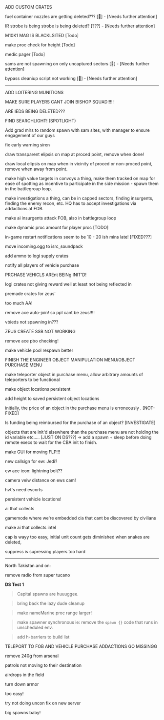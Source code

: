 
ADD CUSTOM CRATES

fuel container nozzles are getting deleted???               [🐛] - [Needs further attention]

IR strobe is being strobe is being deleted?                 [???] - [Needs further attention]

M10K1 MAG IS BLACKLSITED                                    [Todo]

make proc check for height                                  [Todo]

medic pager                                                 [Todo]

sams are not spawning on only uncaptured sectors            [🐛] - [Needs further attention]

bypass cleaniup script not working                          [🐛] - [Needs further attention]

--------------------------------------

ADD LOITERING MUNITIONS

MAKE SURE PLAYERS CANT JOIN BISHOP SQUAD!!!!!

ARE IEDS BEING DELETED???

FIND SEARCHLIGHT! (SPOTLIGHT)

Add grad mlrs to random spawn with sam sites, with manager to ensure engagement of our guys

fix early warning siren

draw transparent elipsis on map at proced point, remove when done!

draw local elipsis on map when in vicinity of proced or non-proced point, remove when away from point.

make high value targets in convoys a thing, make them tracked on map for ease of spotting as incentive to participate in the side mission - spawn them in the battlegroup loop.

make investigations a thing, can be in capped sectors, finding insurgents, finding the enemy recon, etc. HQ has to accept investigations via addactions at FOB.

make ai insurgents attack FOB, also in battlegroup loop

make dynamic proc amount for player proc [TODO]

in-game restart notifications seem to be 10 - 20 ish mins late! [FIXED???]

move incoming.ogg to isrc_soundpack

add ammo to logi supply crates

notify all players of vehicle purchase

PRCHASE VEHICLS AREnt BEINg INIT'D!

logi crates not giving reward well at least not being reflected in 

premade crates for zeus'

too much AA!

remove ace auto-join! so ppl cant be zeus!!!!

vbieds not spawning in???

ZEUS CREATE SSB NOT WORKING

remove ace pbo checking!

make vehicle pool respawn better

FINISH THE ENGINEER OBJECT MANIPULATION MENU/OBJECT PURCHASE MENU

make teleporter object in purchase menu, allow arbitrary amounts of teleporters to be functional

make object locations persistent

add height to saved persistent object locations

initially, the price of an object in the purchase menu is erroneously <any>. [NOT-FIXED]

Is funding being reimbursed for the purchase of an object? [INVESTIGATE]

objects that are init'd elsewhere than the purchase menu are not holding the id variable etc..... [JUST ON DS???] -> add a spawn + sleep before doing remote execs to wait for the CBA init to finish.

make GUI for moving FLP!!!

new callsign for ew:  Jedi?

ew ace icon: lightning bolt??

camera veiw distance on ews cam!

hvt's need escorts

persistent vehicle locations!

ai that collects 

gamemode where we're embedded cia that cant be discovered by civilians

make ai that collects intel

cap is wayy too easy, initial unit count gets diminished when snakes are deleted,

suppress is supressing players too hard


-------

North Takistan and on: 


remove radio from super tucano


__DS Test 1__
> Capital spawns are huuuggee.

> bring back the lazy dude cleanup

> make nameMarine proc range larger!

> make spawner synchronous ie: remove the `spawn {}` code that runs in unscheduled env.

> add h-barriers to build list

TELEPORT TO FOB AND VEHICLE PURCHASE ADDACTIONS GO MISSINGG

remove 240g from arsenal 

patrols not moving to their destination

airdrops in the field

turn down armor

too easy!

try not doing uncon fix on new server

big spawns baby!


